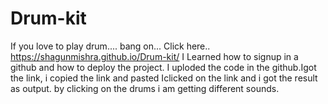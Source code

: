 # Drum-kit

If you love to play drum....
bang on... Click here..
https://shagunmishra.github.io/Drum-kit/
I Learned how to signup in a github and how to deploy the project.
I uploded the code in the github.Igot the link, i copied the link and pasted
Iclicked on the link and i got the result as output.
by clicking on the drums i am getting different sounds.
